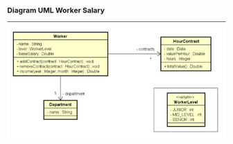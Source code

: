 ### Diagram UML Worker Salary

***

![Diagram UML Worker Salary](https://github.com/pliniopereira10/resolucao-desafios-java/blob/main/linguagem-orientada-objeto-uml/ImagensDiagramaUml/diagramUMLWorkerSal.png)